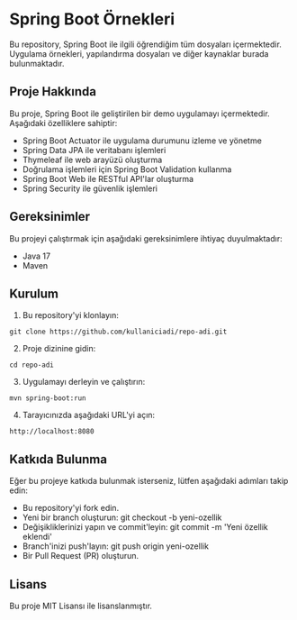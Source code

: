 # Spring Boot Örnekleri

Bu repository, Spring Boot ile ilgili öğrendiğim tüm dosyaları içermektedir. Uygulama örnekleri, yapılandırma dosyaları ve diğer kaynaklar burada bulunmaktadır.

## Proje Hakkında

Bu proje, Spring Boot ile geliştirilen bir demo uygulamayı içermektedir. Aşağıdaki özelliklere sahiptir:

- Spring Boot Actuator ile uygulama durumunu izleme ve yönetme
- Spring Data JPA ile veritabanı işlemleri
- Thymeleaf ile web arayüzü oluşturma
- Doğrulama işlemleri için Spring Boot Validation kullanma
- Spring Boot Web ile RESTful API'lar oluşturma
- Spring Security ile güvenlik işlemleri

## Gereksinimler

Bu projeyi çalıştırmak için aşağıdaki gereksinimlere ihtiyaç duyulmaktadır:

- Java 17
- Maven

## Kurulum

1. Bu repository'yi klonlayın:

```shell
git clone https://github.com/kullaniciadi/repo-adi.git
```

2. Proje dizinine gidin:

```shell
cd repo-adi
```
3. Uygulamayı derleyin ve çalıştırın:

```shell
mvn spring-boot:run
```

4. Tarayıcınızda aşağıdaki URL'yi açın:
```
http://localhost:8080
```

## Katkıda Bulunma
Eğer bu projeye katkıda bulunmak isterseniz, lütfen aşağıdaki adımları takip edin:

- Bu repository'yi fork edin.
- Yeni bir branch oluşturun: git checkout -b yeni-ozellik
- Değişikliklerinizi yapın ve commit'leyin: git commit -m 'Yeni özellik eklendi'
- Branch'inizi push'layın: git push origin yeni-ozellik
- Bir Pull Request (PR) oluşturun.

## Lisans
Bu proje MIT Lisansı ile lisanslanmıştır.
